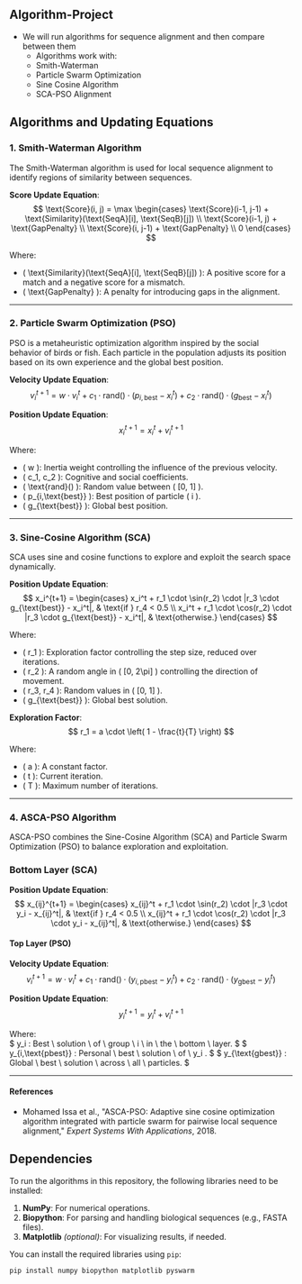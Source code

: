 ## Algorithm-Project
- We will run algorithms for sequence alignment and then compare between them 
  - Algorithms work with:
  - Smith-Waterman 
  - Particle Swarm Optimization
  - Sine Cosine Algorithm
  - SCA-PSO Alignment

## **Algorithms and Updating Equations**
### **1. Smith-Waterman Algorithm**

The Smith-Waterman algorithm is used for local sequence alignment to identify regions of similarity between sequences.

**Score Update Equation**:  
$$
\text{Score}(i, j) = \max \begin{cases} 
\text{Score}(i-1, j-1) + \text{Similarity}(\text{SeqA}[i], \text{SeqB}[j]) \\
\text{Score}(i-1, j) + \text{GapPenalty} \\
\text{Score}(i, j-1) + \text{GapPenalty} \\
0 
\end{cases}
$$

Where:  
- \( \text{Similarity}(\text{SeqA}[i], \text{SeqB}[j]) \): A positive score for a match and a negative score for a mismatch.  
- \( \text{GapPenalty} \): A penalty for introducing gaps in the alignment.

---

### **2. Particle Swarm Optimization (PSO)**

PSO is a metaheuristic optimization algorithm inspired by the social behavior of birds or fish. Each particle in the population adjusts its position based on its own experience and the global best position.

**Velocity Update Equation**:  
$$
v_i^{t+1} = w \cdot v_i^t + c_1 \cdot \text{rand}() \cdot (p_{i,\text{best}} - x_i^t) + c_2 \cdot \text{rand}() \cdot (g_{\text{best}} - x_i^t)
$$

**Position Update Equation**:  
$$
x_i^{t+1} = x_i^t + v_i^{t+1}
$$

Where:  
- \( w \): Inertia weight controlling the influence of the previous velocity.  
- \( c_1, c_2 \): Cognitive and social coefficients.  
- \( \text{rand}() \): Random value between \( [0, 1] \).  
- \( p_{i,\text{best}} \): Best position of particle \( i \).  
- \( g_{\text{best}} \): Global best position.

---

### **3. Sine-Cosine Algorithm (SCA)**

SCA uses sine and cosine functions to explore and exploit the search space dynamically.

**Position Update Equation**:  
$$
x_i^{t+1} =
\begin{cases}
x_i^t + r_1 \cdot \sin(r_2) \cdot |r_3 \cdot g_{\text{best}} - x_i^t|, & \text{if } r_4 < 0.5 \\
x_i^t + r_1 \cdot \cos(r_2) \cdot |r_3 \cdot g_{\text{best}} - x_i^t|, & \text{otherwise.}
\end{cases}
$$

Where:  
- \( r_1 \): Exploration factor controlling the step size, reduced over iterations.  
- \( r_2 \): A random angle in \( [0, 2\pi] \) controlling the direction of movement.  
- \( r_3, r_4 \): Random values in \( [0, 1] \).  
- \( g_{\text{best}} \): Global best solution.

**Exploration Factor**:  
$$
r_1 = a \cdot \left( 1 - \frac{t}{T} \right)
$$

Where:  
- \( a \): A constant factor.  
- \( t \): Current iteration.  
- \( T \): Maximum number of iterations.

---

### **4. ASCA-PSO Algorithm**

ASCA-PSO combines the Sine-Cosine Algorithm (SCA) and Particle Swarm Optimization (PSO) to balance exploration and exploitation.

### **Bottom Layer (SCA)**
**Position Update Equation**:  
$$
x_{ij}^{t+1} =
\begin{cases}
x_{ij}^t + r_1 \cdot \sin(r_2) \cdot |r_3 \cdot y_i - x_{ij}^t|, & \text{if } r_4 < 0.5 \\
x_{ij}^t + r_1 \cdot \cos(r_2) \cdot |r_3 \cdot y_i - x_{ij}^t|, & \text{otherwise.}
\end{cases}
$$

#### **Top Layer (PSO)**
**Velocity Update Equation**:  
$$
v_i^{t+1} = w \cdot v_i^t + c_1 \cdot \text{rand}() \cdot (y_{i,\text{pbest}} - y_i^t) + c_2 \cdot \text{rand}() \cdot (y_{\text{gbest}} - y_i^t)
$$

**Position Update Equation**:  
$$
y_i^{t+1} = y_i^t + v_i^{t+1}
$$

Where:  
$ y_i : Best \ solution \ of \ group \ i \ in \ the \ bottom \ layer. $
$ y_{i,\text{pbest}}  : Personal \ best \ solution \ of \ y_i . $
$ y_{\text{gbest}} : Global \ best \ solution \ across \ all \ particles. $

---

#### **References**

- Mohamed Issa et al., "ASCA-PSO: Adaptive sine cosine optimization algorithm integrated with particle swarm for pairwise local sequence alignment," *Expert Systems With Applications*, 2018.

## **Dependencies**

To run the algorithms in this repository, the following libraries need to be installed:

1. **NumPy**: For numerical operations.  
2. **Biopython**: For parsing and handling biological sequences (e.g., FASTA files).  
3. **Matplotlib** *(optional)*: For visualizing results, if needed.  

You can install the required libraries using `pip`:

```bash
pip install numpy biopython matplotlib pyswarm

